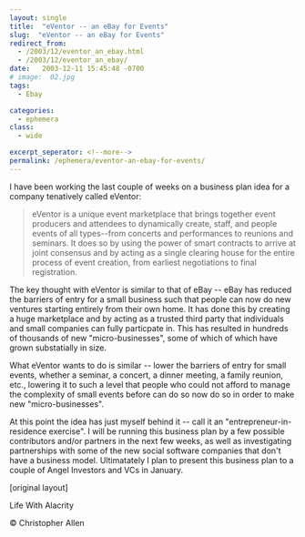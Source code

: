 ```yaml
---
layout: single
title:  "eVentor -- an eBay for Events"
slug:  "eVentor -- an eBay for Events"
redirect_from:
  - /2003/12/eventor_an_ebay.html
  - /2003/12/eventor_an_ebay/
date:   2003-12-11 15:45:48 -0700
# image:  02.jpg
tags: 
  - Ebay

categories:
  - ephemera
class:
  - wide

excerpt_seperator: <!--more-->
permalink: /ephemera/eventor-an-ebay-for-events/
---
```


I have been working the last couple of weeks on a business plan idea for a company tenatively called eVentor:

> eVentor is a unique event marketplace that brings together event producers and attendees to dynamically create, staff, and people events of all types--from concerts and performances to reunions and seminars. It does so by using the power of smart contracts to arrive at joint consensus and by acting as a single clearing house for the entire process of event creation, from earliest negotiations to final registration.

The key thought with eVentor is similar to that of eBay -- eBay has reduced the barriers of entry for a small business such that people can now do new ventures starting entirely from their own home. It has done this by creating a huge marketplace and by acting as a trusted third party that individuals and small companies can fully particpate in. This has resulted in hundreds of thousands of new "micro-businesses", some of which of which have grown substatially in size.

What eVentor wants to do is similar -- lower the barriers of entry for small events, whether a seminar, a concert, a dinner meeting, a family reunion, etc., lowering it to such a level that people who could not afford to manage the complexity of small events before can do so now do so in order to make new "micro-businesses".

At this point the idea has just myself behind it -- call it an "entrepreneur-in-residence exercise". I will be running this business plan by a few possible contributors and/or partners in the next few weeks, as well as investigating partnerships with some of the new social software companies that don't have a business model. Ultimatately I plan to present this business plan to a couple of Angel Investors and VCs in January.

[original layout]

Life With Alacrity

© Christopher Allen
